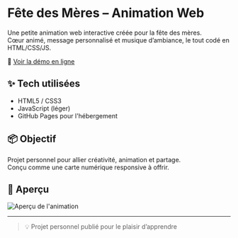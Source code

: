 # Fête des Mères – Animation Web

Une petite animation web interactive créée pour la fête des mères.  
Cœur animé, message personnalisé et musique d’ambiance, le tout codé en HTML/CSS/JS.

🔗 [Voir la démo en ligne](https://tonpseudo.github.io/fete-des-meres)

## ✨ Tech utilisées
- HTML5 / CSS3
- JavaScript (léger)
- GitHub Pages pour l'hébergement

## 📦 Objectif
Projet personnel pour allier créativité, animation et partage.  
Conçu comme une carte numérique responsive à offrir.

## 📁 Aperçu
![Aperçu de l'animation](capture.png)

---

> 💡 Projet personnel publié pour le plaisir d’apprendre
